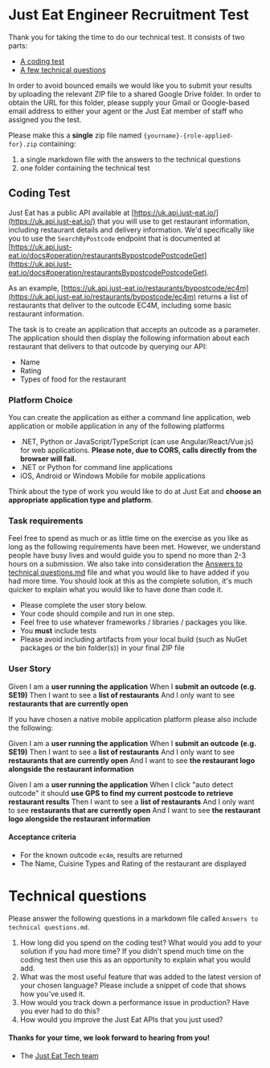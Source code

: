Just Eat Engineer Recruitment Test
==================================

Thank you for taking the time to do our technical test. It consists of two parts:

* [A coding test](#coding-test)
* [A few technical questions](#technical-questions)

In order to avoid bounced emails we would like you to submit your results by uploading the relevant ZIP file to a shared Google Drive folder. In order to obtain the URL for this folder, please supply your Gmail or Google-based email address to either your agent or the Just Eat member of staff who assigned you the test.

Please make this a **single** zip file named `{yourname}-{role-applied-for}.zip` containing:

1. a single markdown file with the answers to the technical questions
2. one folder containing the technical test

## Coding Test

Just Eat has a public API available at [https://uk.api.just-eat.io/](https://uk.api.just-eat.io/) that you will use to get restaurant information, including restaurant details and delivery information. We'd specifically like you to use the `SearchByPostcode` endpoint that is documented at [https://uk.api.just-eat.io/docs#operation/restaurantsBypostcodePostcodeGet](https://uk.api.just-eat.io/docs#operation/restaurantsBypostcodePostcodeGet).

As an example, [https://uk.api.just-eat.io/restaurants/bypostcode/ec4m](https://uk.api.just-eat.io/restaurants/bypostcode/ec4m) returns a list of restaurants that deliver to the outcode EC4M, including some basic restaurant information.

The task is to create an application that accepts an outcode as a parameter. The application should then display the following information about each restaurant that delivers to that outcode by querying our API:

- Name
- Rating
- Types of food for the restaurant

### Platform Choice

You can create the application as either a command line application, web application or mobile application in any of the following platforms

- .NET, Python or JavaScript/TypeScript (can use Angular/React/Vue.js) for web applications. **Please note, due to CORS, calls directly from the browser will fail.**
- .NET or Python for command line applications
- iOS, Android or Windows Mobile for mobile applications

Think about the type of work you would like to do at Just Eat and **choose an appropriate application type and platform**.

### Task requirements

Feel free to spend as much or as little time on the exercise as you like as long as the following requirements have been met. However, we understand people have busy lives and would guide you to spend no more than 2-3 hours on a submission. We also take into consideration the [Answers to technical questions.md](#technical-questions) file and what you would like to have added if you had more time. You should look at this as the complete solution, it's much quicker to explain what you would like to have done than code it.

- Please complete the user story below.
- Your code should compile and run in one step.
- Feel free to use whatever frameworks / libraries / packages you like.
- You **must** include tests
- Please avoid including artifacts from your local build (such as NuGet packages or the bin folder(s)) in your final ZIP file

### User Story

Given I am a **user running the application**
When I **submit an outcode (e.g. SE19)**
Then I want to see a **list of restaurants**
And I only want to see **restaurants that are currently open**

If you have chosen a native mobile application platform please also include the following:

Given I am a **user running the application**
When I **submit an outcode (e.g. SE19)**
Then I want to see a **list of restaurants**
And I only want to see **restaurants that are currently open**
And I want to see **the restaurant logo alongside the restaurant information** 

Given I am a **user running the application**
When I click "auto detect outcode" it should **use GPS to find my current postcode to retrieve restaurant results**
Then I want to see a **list of restaurants**
And I only want to see **restaurants that are currently open**
And I want to see **the restaurant logo alongside the restaurant information**

#### Acceptance criteria

- For the known outcode `ec4m`, results are returned
- The Name, Cuisine Types and Rating of the restaurant are displayed

# Technical questions

Please answer the following questions in a markdown file called `Answers to technical questions.md`.

1. How long did you spend on the coding test? What would you add to your solution if you had more time? If you didn't spend much time on the coding test then use this as an opportunity to explain what you would add.
2. What was the most useful feature that was added to the latest version of your chosen language? Please include a snippet of code that shows how you've used it.
3. How would you track down a performance issue in production? Have you ever had to do this?
4. How would you improve the Just Eat APIs that you just used?


#### Thanks for your time, we look forward to hearing from you!
- The [Just Eat Tech team](https://careers.just-eat.com/departments/technology)
